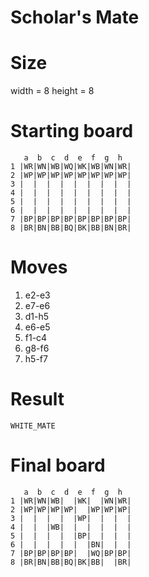 # Scholar's Mate

# Size
width = 8
height = 8

# Starting board
```
   a  b  c  d  e  f  g  h
1 |WR|WN|WB|WQ|WK|WB|WN|WR|
2 |WP|WP|WP|WP|WP|WP|WP|WP|
3 |  |  |  |  |  |  |  |  |
4 |  |  |  |  |  |  |  |  |
5 |  |  |  |  |  |  |  |  |
6 |  |  |  |  |  |  |  |  |
7 |BP|BP|BP|BP|BP|BP|BP|BP|
8 |BR|BN|BB|BQ|BK|BB|BN|BR|
```

# Moves
1. e2-e3
2. e7-e6
3. d1-h5
4. e6-e5
5. f1-c4
6. g8-f6
7. h5-f7

# Result
`WHITE_MATE`

# Final board
```
   a  b  c  d  e  f  g  h
1 |WR|WN|WB|  |WK|  |WN|WR|
2 |WP|WP|WP|WP|  |WP|WP|WP|
3 |  |  |  |  |WP|  |  |  |
4 |  |  |WB|  |  |  |  |  |
5 |  |  |  |  |BP|  |  |  |
6 |  |  |  |  |  |BN|  |  |
7 |BP|BP|BP|BP|  |WQ|BP|BP|
8 |BR|BN|BB|BQ|BK|BB|  |BR|
```